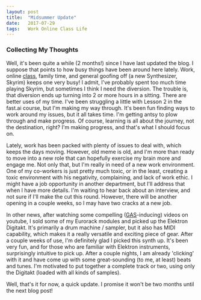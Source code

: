 ```yaml
---
layout: post
title:  "Midsummer Update"
date:   2017-07-29
tags:   Work Online Class Life
---
```

### Collecting My Thoughts

Well, it's been quite a while (2 months!) since I have last updated the blog. I suppose that points to how busy things have been around here lately. Work, online [class][fastai], family time, and general goofing off (a new Synthesizer, Skyrim) keeps one very busy! I admit, I've probably spent too much time playing Skyrim, but sometimes I think I need the diversion. The trouble is, that diversion ends up turning into 2 or more hours in a sitting. There are better uses of my time. I've been struggling a little with Lesson 2 in the fast.ai course, but I'm making my way through. It's been fun finding ways to work around my issues, but it all takes time. I'm getting antsy to plow through and make progress. Of course, learning is all about the journey, not the destination, right? I'm making progress, and that's what I should focus on.

Lately, work has been packed with plenty of issues to deal with, which keeps the days moving. However, old meme is old, and I'm more than ready to move into a new role that can hopefully exercise my brain more and engage me. Not only that, but I'm really in need of a new work environment. One of my co-workers is just pretty much toxic, or in the least, creating a toxic environment with his negativity, complaining, and lack of work ethic. I might have a job opportunity in another department, but I'll address that when I have more details. I'm waiting to hear back about an interview, and not sure if I'll make the cut this round. However, there will be another opening in a couple weeks, so I may have two cracks at a new job.

In other news, after watching some compelling ([GAS][GAS]-inducing) videos on youtube, I sold some of my Eurorack modules and picked up the Elektron Digitakt. It's primarily a drum machine / sampler, but it also has MIDI capability, which makes it a really versatile and exciting piece of gear. After a couple weeks of use, I'm definitely glad I picked this synth up. It's been very fun, and for those who are familiar with Elektron instruments, surprisingly intuitive to pick up. After a couple nights, I am already 'clicking' with it and have come up with some great-sounding (to me, at least) beats and tunes. I'm motivated to put together a complete track or two, using only the Digitakt (loaded with all kinds of samples).

Well, that's it for now, a quick update. I promise it won't be two months until the next blog post!

[fastai]:(http://course.fast.ai)
[GAS]:(http://en.wikipedia.org/wiki/Gear_Acquisition_Syndrome)
